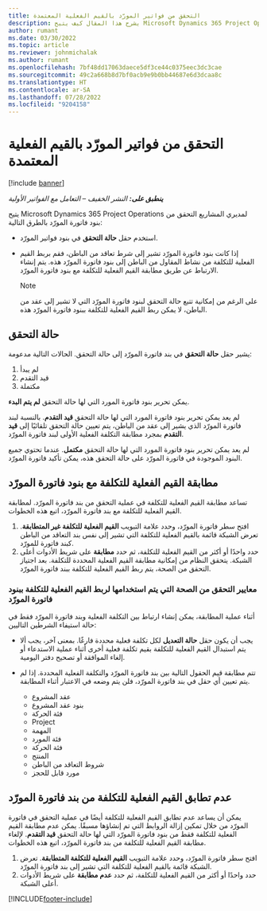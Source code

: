 ```yaml
---
title: التحقق من فواتير المورّد بالقيم الفعلية المعتمدة
description: يشرح هذا المقال كيف يتيح Microsoft Dynamics 365 Project Operations لمديري المشاريع التحقق من فواتير المورّد باستخدام القيم الفعلية التي تمت الموافقة عليها أثناء قيام المتعاقدين بالعمل والوقت المسجل، والمصروفات والمواد التي استخدمها أعضاء فريق المشروع.
author: rumant
ms.date: 03/30/2022
ms.topic: article
ms.reviewer: johnmichalak
ms.author: rumant
ms.openlocfilehash: 7bf48dd17063daece5df3ce44c0375eec3dc3cae
ms.sourcegitcommit: 49c2a668b8d7bf0acb9e9b0bb44687e6d3dcaa8c
ms.translationtype: HT
ms.contentlocale: ar-SA
ms.lasthandoff: 07/28/2022
ms.locfileid: "9204158"
---
```

# <a name="verification-of-vendor-invoices-with-approved-actuals"></a>التحقق من فواتير المورّد بالقيم الفعلية المعتمدة

[!include [banner](../../includes/dataverse-preview.md)]

_**ينطبق على:** النشر الخفيف – التعامل مع الفواتير الأولية_

يتيح Microsoft Dynamics 365 Project Operations لمديري المشاريع التحقق من بنود فاتورة المورّد بالطرق التالية:

- استخدم حقل **حالة التحقق** في بنود فواتير المورّد.
- إذا كانت بنود فاتورة المورّد تشير إلى شرط تعاقد من الباطن، فقم بربط القيم الفعلية للتكلفة من نشاط المقاول من الباطن إلى بنود فاتورة المورّد هذه. يتم إنشاء الارتباط عن طريق مطابقة القيم الفعلية للتكلفة مع بنود فاتورة المورّد.

    > [!NOTE]
    > على الرغم من إمكانية تتبع حالة التحقق لبنود فاتورة المورّد التي لا تشير إلى عقد من الباطن، لا يمكن ربط القيم الفعلية للتكلفة ببنود فاتورة المورّد هذه.

## <a name="verification-status"></a>حالة التحقق

يشير حقل **حالة التحقق** في بند فاتورة المورّد إلى حالة التحقق. الحالات التالية مدعومة:

1. لم يبدأ
2. قيد التقدم
3. مكتملة

يمكن تحرير بنود فاتورة المورد التي لها حالة التحقق **لم يتم البدء**.

لم يعد يمكن تحرير بنود فاتورة المورد التي لها حالة التحقق **قيد التقدم**. بالنسبة لبند فاتورة المورّد الذي يشير إلى عقد من الباطن، يتم تعيين حالة التحقق تلقائيًا إلى **قيد التقدم** بمجرد مطابقة التكلفة الفعلية الأولى لبند فاتورة المورّد.

لم يعد يمكن تحرير بنود فاتورة المورد التي لها حالة التحقق **مكتمل**. عندما تحتوي جميع البنود الموجودة في فاتورة المورّد على حالة التحقق هذه، يمكن تأكيد فاتورة المورّد.

## <a name="match-cost-actuals-to-vendor-invoice-lines"></a>مطابقة القيم الفعلية للتكلفة مع بنود فاتورة المورّد

تساعد مطابقة القيم الفعلية للتكلفة في عملية التحقق من بند فاتورة المورّد. لمطابقة القيم الفعلية للتكلفة مع بند فاتورة المورّد، اتبع هذه الخطوات.

1. افتح سطر فاتورة المورّد، وحدد علامة التبويب **القيم الفعلية للتكلفة غير المتطابقة**. تعرض الشبكة قائمة بالقيم الفعلية للتكلفة التي تشير إلى نفس بند التعاقد من الباطن كبند فاتورة للمورّد.
2. حدد واحدًا أو أكثر من القيم الفعلية للتكلفة، ثم حدد **مطابقة** على شريط الأدوات أعلى الشبكة. يتحقق النظام من إمكانية مطابقة القيم الفعلية المحددة للتكلفة. بعد اجتياز التحقق من الصحة، يتم ربط القيم الفعلية للتكلفة ببند فاتورة المورّد.

### <a name="validation-criteria-that-are-used-to-link-cost-actuals-to-vendor-invoice-lines"></a>معايير التحقق من الصحة التي يتم استخدامها لربط القيم الفعلية للتكلفة ببنود فاتورة المورّد

أثناء عملية المطابقة، يمكن إنشاء ارتباط بين التكلفة الفعلية وبند فاتورة المورّد فقط في حالة استيفاء الشرطين التاليين:

- يجب أن يكون حقل **حالة التعديل** لكل تكلفة فعلية محددة فارغًا. بمعنى آخر، يجب ألا يتم استبدال القيم الفعلية للتكلفة بقيم تكلفة فعلية أخرى أثناء عملية الاستدعاء أو إلغاء الموافقة أو تصحيح دفتر اليومية.
- تتم مطابقة قيم الحقول التالية بين بند فاتورة المورّد والتكلفة الفعلية المحددة. إذا لم يتم تعيين أي حقل في بند فاتورة المورّد، فلن يتم وضعه في الاعتبار أثناء المطابقة.

    - عقد المشروع
    - بنود عقد المشروع
    - فئة الحركة
    - Project
    - المهمة
    - فئة المورد
    - فئة الحركة
    - المنتج 
    - شروط التعاقد من الباطن
    - مورد قابل للحجز

## <a name="unmatch-cost-actuals-from-a-vendor-invoice-line"></a>عدم تطابق القيم الفعلية للتكلفة من بند فاتورة المورّد

يمكن أن يساعد عدم تطابق القيم الفعلية للتكلفة أيضًا في عملية التحقق في فاتورة المورّد من خلال تمكين إزالة الروابط التي تم إنشاؤها مسبقًا. يمكن عدم مطابقة القيم الفعلية للتكلفة فقط من بنود فاتورة المورّد التي لها حالة التحقق **قيد التقدم**. لإلغاء مطابقة القيم الفعلية للتكلفة من بند فاتورة المورّد، اتبع هذه الخطوات.

1. افتح سطر فاتورة المورّد، وحدد علامة التبويب **القيم الفعلية للتكلفة المتطابقة**. تعرض الشبكة قائمة بالقيم الفعلية للتكلفة التي تشير إلى بند فاتورة المورّد.
2. حدد واحدًا أو أكثر من القيم الفعلية للتكلفة، ثم حدد **عدم مطابقة** على شريط الأدوات أعلى الشبكة.

[!INCLUDE[footer-include](../../includes/footer-banner.md)]
